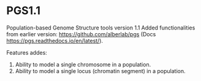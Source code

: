# PGS1.1
Population-based Genome Structure tools version 1.1
Added functionalities from earlier version: https://github.com/alberlab/pgs
(Docs https://pgs.readthedocs.io/en/latest/).

Features addes:
1) Ability to model a single chromosome in a population.
2) Ability to model a single locus (chromatin segment) in a population.

